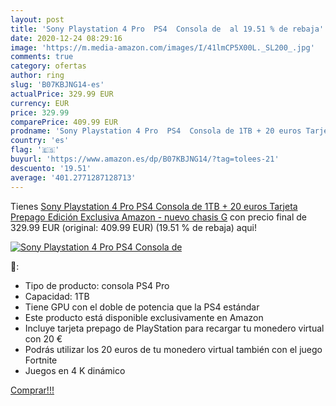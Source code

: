 ```yaml
---
layout: post
title: 'Sony Playstation 4 Pro  PS4  Consola de  al 19.51 % de rebaja'
date: 2020-12-24 08:29:16
image: 'https://m.media-amazon.com/images/I/41lmCP5X00L._SL200_.jpg'
comments: true
category: ofertas
author: ring
slug: 'B07KBJNG14-es'
actualPrice: 329.99 EUR
currency: EUR
price: 329.99
comparePrice: 409.99 EUR
prodname: 'Sony Playstation 4 Pro  PS4  Consola de 1TB + 20 euros Tarjeta Prepago  Edición Exclusiva Amazon  - nuevo chasis G'
country: 'es'
flag: '🇪🇸'
buyurl: 'https://www.amazon.es/dp/B07KBJNG14/?tag=tolees-21'
descuento: '19.51'
average: '401.2771287128713'
---
```


Tienes [Sony Playstation 4 Pro  PS4  Consola de 1TB + 20 euros Tarjeta Prepago  Edición Exclusiva Amazon  - nuevo chasis G](https://www.amazon.es/dp/B07KBJNG14/?tag=tolees-21) con precio final de  329.99 EUR (original: 409.99 EUR) (19.51 %  de rebaja) aqui!

[![Sony Playstation 4 Pro  PS4  Consola de ](https://m.media-amazon.com/images/I/41lmCP5X00L._SL200_.jpg)](https://www.amazon.es/dp/B07KBJNG14/?tag=tolees-21)

🔎:

- Tipo de producto: consola PS4 Pro
- Capacidad: 1TB
- Tiene GPU con el doble de potencia que la PS4 estándar
- Este producto está disponible exclusivamente en Amazon
- Incluye tarjeta prepago de PlayStation para recargar tu monedero virtual con 20 €
- Podrás utilizar los 20 euros de tu monedero virtual también con el juego Fortnite
- Juegos en 4 K dinámico

[Comprar!!!](https://www.amazon.es/dp/B07KBJNG14/?tag=tolees-21)
